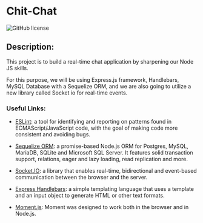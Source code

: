 # Chit-Chat

![GitHub license](https://img.shields.io/badge/License-MIT-blue.svg)

## Description:

This project is to build a real-time chat application by sharpening our Node JS skills.

For this purpose, we will be using Express.js framework, Handlebars, MySQL Database with a Sequelize ORM, and we are also going to utilize a new library called Socket io for real-time events.

### Useful Links:

-   [ESLint](https://eslint.org/docs/user-guide/getting-started): a tool for identifying and reporting on patterns found in ECMAScript/JavaScript code, with the goal of making code more consistent and avoiding bugs.

-   [Sequelize ORM](https://sequelize.org/master/index.html): a promise-based Node.js ORM for Postgres, MySQL, MariaDB, SQLite and Microsoft SQL Server. It features solid transaction support, relations, eager and lazy loading, read replication and more.

-   [Socket.IO](https://socket.io/docs/): a library that enables real-time, bidirectional and event-based communication between the browser and the server.

-   [Express Handlebars](https://github.com/ericf/express-handlebars): a simple templating language that uses a template and an input object to generate HTML or other text formats.

-   [Moment.js](https://momentjs.com/docs/): Moment was designed to work both in the browser and in Node.js.
